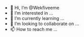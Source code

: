 - 👋 Hi, I’m @Wekfiveeme
- 👀 I’m interested in ...
- 🌱 I’m currently learning ...
- 💞️ I’m looking to collaborate on ...
- 📫 How to reach me ...

<!---
Wekfiveeme/Wekfiveeme is a ✨ special ✨ repository because its `README.md` (this file) appears on your GitHub profile.
You can click the Preview link to take a look at your changes.
--->
